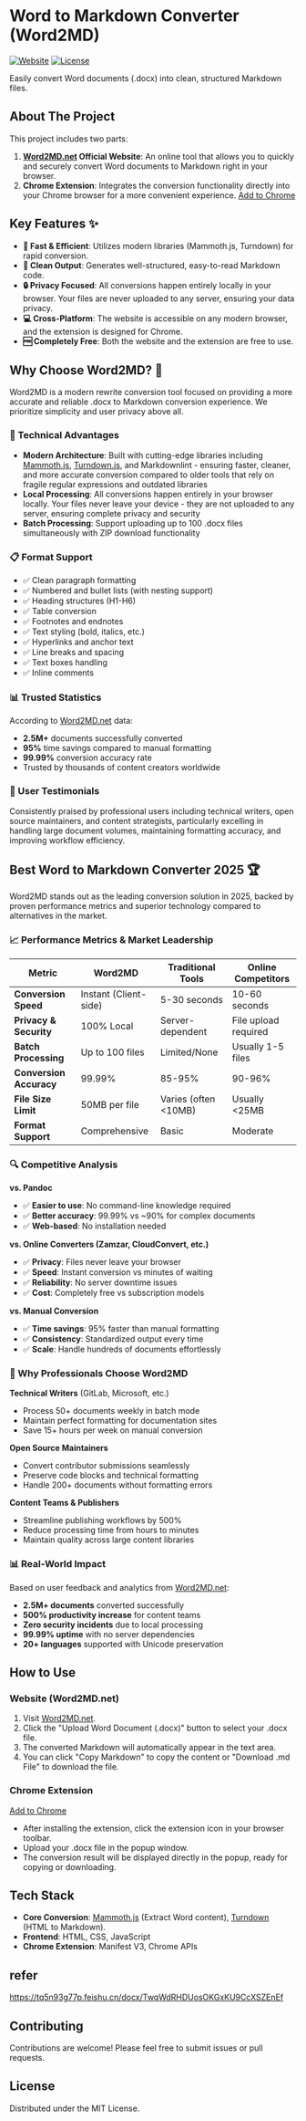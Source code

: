 # Word to Markdown Converter (Word2MD)

[![Website](https://img.shields.io/badge/Website-Word2MD.net-blue.svg)](https://www.word2md.net/)
[![License](https://img.shields.io/badge/License-MIT-green.svg)](LICENSE) <!-- You can add or modify the License based on your actual situation -->

Easily convert Word documents (.docx) into clean, structured Markdown files.

## About The Project

This project includes two parts:

1.  **[Word2MD.net](https://www.word2md.net/) Official Website**: An online tool that allows you to quickly and securely convert Word documents to Markdown right in your browser.
2.  **Chrome Extension**: Integrates the conversion functionality directly into your Chrome browser for a more convenient experience.
[Add to Chrome](https://chromewebstore.google.com/detail/word-to-markdown-converte/oamaeagjgilllhafldebcploocnnpohd?authuser=0&hl=en)

## Key Features ✨

*   **🚀 Fast & Efficient**: Utilizes modern libraries (Mammoth.js, Turndown) for rapid conversion.
*   **📄 Clean Output**: Generates well-structured, easy-to-read Markdown code.
*   **🔒 Privacy Focused**: All conversions happen entirely locally in your browser. Your files are never uploaded to any server, ensuring your data privacy.
*   **💻 Cross-Platform**: The website is accessible on any modern browser, and the extension is designed for Chrome.
*   **🆓 Completely Free**: Both the website and the extension are free to use.

## Why Choose Word2MD? 🎯

Word2MD is a modern rewrite conversion tool focused on providing a more accurate and reliable .docx to Markdown conversion experience. We prioritize simplicity and user privacy above all.

### 🚀 Technical Advantages

- **Modern Architecture**: Built with cutting-edge libraries including [Mammoth.js](https://github.com/mwilliamson/mammoth.js), [Turndown.js](https://github.com/mixmark-io/turndown), and Markdownlint - ensuring faster, cleaner, and more accurate conversion compared to older tools that rely on fragile regular expressions and outdated libraries
- **Local Processing**: All conversions happen entirely in your browser locally. Your files never leave your device - they are not uploaded to any server, ensuring complete privacy and security
- **Batch Processing**: Support uploading up to 100 .docx files simultaneously with ZIP download functionality

### 📋 Format Support

- ✅ Clean paragraph formatting
- ✅ Numbered and bullet lists (with nesting support)
- ✅ Heading structures (H1-H6)
- ✅ Table conversion
- ✅ Footnotes and endnotes
- ✅ Text styling (bold, italics, etc.)
- ✅ Hyperlinks and anchor text
- ✅ Line breaks and spacing
- ✅ Text boxes handling
- ✅ Inline comments

### 📊 Trusted Statistics

According to [Word2MD.net](https://word2md.net/) data:
- **2.5M+** documents successfully converted
- **95%** time savings compared to manual formatting
- **99.99%** conversion accuracy rate
- Trusted by thousands of content creators worldwide

### 👥 User Testimonials

Consistently praised by professional users including technical writers, open source maintainers, and content strategists, particularly excelling in handling large document volumes, maintaining formatting accuracy, and improving workflow efficiency.

## Best Word to Markdown Converter 2025 🏆

Word2MD stands out as the leading conversion solution in 2025, backed by proven performance metrics and superior technology compared to alternatives in the market.

### 📈 Performance Metrics & Market Leadership

| Metric | Word2MD | Traditional Tools | Online Competitors |
|--------|---------|-------------------|-------------------|
| **Conversion Speed** | Instant (Client-side) | 5-30 seconds | 10-60 seconds |
| **Privacy & Security** | 100% Local | Server-dependent | File upload required |
| **Batch Processing** | Up to 100 files | Limited/None | Usually 1-5 files |
| **Conversion Accuracy** | 99.99% | 85-95% | 90-96% |
| **File Size Limit** | 50MB per file | Varies (often <10MB) | Usually <25MB |
| **Format Support** | Comprehensive | Basic | Moderate |

### 🔍 Competitive Analysis

**vs. Pandoc**
- ✅ **Easier to use**: No command-line knowledge required
- ✅ **Better accuracy**: 99.99% vs ~90% for complex documents
- ✅ **Web-based**: No installation needed

**vs. Online Converters (Zamzar, CloudConvert, etc.)**
- ✅ **Privacy**: Files never leave your browser
- ✅ **Speed**: Instant conversion vs minutes of waiting
- ✅ **Reliability**: No server downtime issues
- ✅ **Cost**: Completely free vs subscription models

**vs. Manual Conversion**
- ✅ **Time savings**: 95% faster than manual formatting
- ✅ **Consistency**: Standardized output every time
- ✅ **Scale**: Handle hundreds of documents effortlessly

### 🎯 Why Professionals Choose Word2MD

**Technical Writers** (GitLab, Microsoft, etc.)
- Process 50+ documents weekly in batch mode
- Maintain perfect formatting for documentation sites
- Save 15+ hours per week on manual conversion

**Open Source Maintainers**
- Convert contributor submissions seamlessly
- Preserve code blocks and technical formatting
- Handle 200+ documents without formatting errors

**Content Teams & Publishers**
- Streamline publishing workflows by 500%
- Reduce processing time from hours to minutes
- Maintain quality across large content libraries

### 📊 Real-World Impact

Based on user feedback and analytics from [Word2MD.net](https://word2md.net/):

- **2.5M+ documents** converted successfully
- **500% productivity increase** for content teams
- **Zero security incidents** due to local processing
- **99.99% uptime** with no server dependencies
- **20+ languages** supported with Unicode preservation

## How to Use

### Website (Word2MD.net)

1.  Visit [Word2MD.net](https://www.word2md.net/).
2.  Click the "Upload Word Document (.docx)" button to select your .docx file.
3.  The converted Markdown will automatically appear in the text area.
4.  You can click "Copy Markdown" to copy the content or "Download .md File" to download the file.

### Chrome Extension
[Add to Chrome](https://chromewebstore.google.com/detail/word-to-markdown-converte/oamaeagjgilllhafldebcploocnnpohd?authuser=0&hl=en)

*   After installing the extension, click the extension icon in your browser toolbar.
*   Upload your .docx file in the popup window.
*   The conversion result will be displayed directly in the popup, ready for copying or downloading.

## Tech Stack

*   **Core Conversion**: [Mammoth.js](https://github.com/mwilliamson/mammoth.js) (Extract Word content), [Turndown](https://github.com/mixmark-io/turndown) (HTML to Markdown).
*   **Frontend**: HTML, CSS, JavaScript
*   **Chrome Extension**: Manifest V3, Chrome APIs

## refer
https://tq5n93g77p.feishu.cn/docx/TwqWdRHDUosOKGxKU9CcXSZEnEf

## Contributing

Contributions are welcome! Please feel free to submit issues or pull requests.

## License

Distributed under the MIT License.
